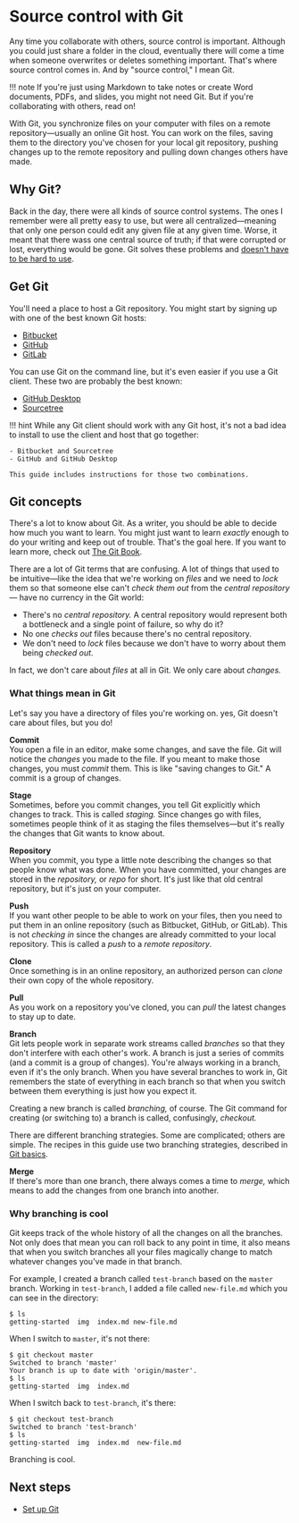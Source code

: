 # Source control with Git

Any time you collaborate with others, source control is important. Although you could just share a folder in the cloud, eventually there will come a time when someone overwrites or deletes something important. That's where source control comes in. And by "source control," I mean Git. 

!!! note
    If you're just using Markdown to take notes or create Word documents, PDFs, and
    slides, you might not need Git. But if you're collaborating with others, read on!
    
With Git, you synchronize files on your computer with files on a remote repository&mdash;usually an online Git host. You can work on the files, saving them to the directory you've chosen for your local git repository, pushing changes up to the remote repository and pulling down changes others have made.

## Why Git?

Back in the day, there were all kinds of source control systems. The ones I remember were all pretty easy to use, but were all centralized&mdash;meaning that only one person could edit any given file at any given time. Worse, it meant that there wass one central source of truth; if that were corrupted or lost, everything would be gone. Git solves these problems and [doesn't have to be hard to use](https://levelup.gitconnected.com/git-doesnt-have-to-be-hard-e1e115be6668).

## Get Git

You'll need a place to host a Git repository. You might start by signing up with one of the best known Git hosts:

- [Bitbucket](https://bitbucket.org)
- [GitHub](https://github.com/)
- [GitLab](https://about.gitlab.com/)

You can use Git on the command line, but it's even easier if you use a Git client. These two are probably the best known:

- [GitHub Desktop](https://desktop.github.com/)
- [Sourcetree](https://www.sourcetreeapp.com/)

!!! hint
    While any Git client should work with any Git host, it's not a bad idea to install
    to use the client and host that go together:
    
    - Bitbucket and Sourcetree
    - GitHub and GitHub Desktop
    
    This guide includes instructions for those two combinations.

    
## Git concepts

There's a lot to know about Git. As a writer, you should be able to decide how much you want to learn. You might just want to learn *exactly* enough to do your writing and keep out of trouble. That's the goal here. If you want to learn more, check out [The Git Book](https://git-scm.com/book/en/v2).

There are a lot of Git terms that are confusing. A lot of things that used to be intuitive&mdash;like the idea that we're working on *files* and we need to *lock* them so that someone else can't *check them out* from the *central repository*&mdash; have no currency in the Git world:

- There's no *central repository.* A central repository would represent both a bottleneck and a single point of failure, so why do it?
- No one *checks out* files because there's no central repository.
- We don't need to *lock* files because we don't have to worry about them being *checked out*.

In fact, we don't care about *files* at all in Git. We only care about *changes.*

### What things mean in Git

Let's say you have a directory of files you're working on. yes, Git doesn't care about files, but you do!

**Commit**  
You open a file in an editor, make some changes, and save the file. Git will notice the *changes* you made to the file. If you meant to make those changes, you must *commit* them. This is like "saving changes to Git." A commit is a group of changes.

**Stage**  
Sometimes, before you commit changes, you tell Git explicitly which changes to track. This is called *staging.* Since changes go with files, sometimes people think of it as staging the files themselves&mdash;but it's really the changes that Git wants to know about.

**Repository**  
When you commit, you type a little note describing the changes so that people know what was done. When you have committed, your changes are stored in the *repository,* or *repo* for short. It's just like that old central repository, but it's just on your computer.

**Push**  
If you want other people to be able to work on your files, then you need to put them in an online repository (such as Bitbucket, GitHub, or GitLab). This is not *checking in* since the changes are already committed to your local repository. This is called a *push* to a *remote repository*.

**Clone**  
Once something is in an online repository, an authorized person can *clone* their own copy of the whole repository. 

**Pull**  
As you work on a repository you've cloned, you can *pull* the latest changes to stay up to date.

**Branch**  
Git lets people work in separate work streams called *branches* so that they don't interfere with each other's work. A branch is just a series of commits (and a commit is a group of changes). You're always working in a branch, even if it's the only branch. 
When you have several branches to work in, Git remembers the state of everything in each branch so that when you switch between them everything is just how you expect it.

Creating a new branch is called *branching,* of course. The Git command for creating (or switching to) a branch is called, confusingly, *checkout.* 

There are different branching strategies. Some are complicated; others are simple. The recipes in this guide use two branching strategies, described in [Git basics](../tools-git-basics/). 

**Merge**  
If there's more than one branch, there always comes a time to *merge,* which means to add the changes from one branch into another.

### Why branching is cool

Git keeps track of the whole history of all the changes on all the branches. Not only does that mean you can roll back to any point in time, it also means that when you switch branches all your files magically change to match whatever changes you've made in that branch.

For example, I created a branch called `test-branch` based on the `master` branch. Working in `test-branch`, I added a file called `new-file.md` which you can see in the directory:

```
$ ls
getting-started  img  index.md new-file.md
```

When I switch to `master`, it's not there:

```
$ git checkout master 
Switched to branch 'master'
Your branch is up to date with 'origin/master'.
$ ls
getting-started  img  index.md
```

When I switch back to `test-branch`, it's there:

```
$ git checkout test-branch 
Switched to branch 'test-branch'
$ ls
getting-started  img  index.md  new-file.md
```

Branching is cool.

## Next steps

- [Set up Git](../tools-git-setup/)
